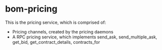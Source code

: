 # bom-pricing

This is the pricing service, which is comprised of:

* Pricing channels, created by the pricing daemons
* A RPC pricing service, which implements send_ask, send_multiple_ask, get_bid, get_contract_details, contracts_for
